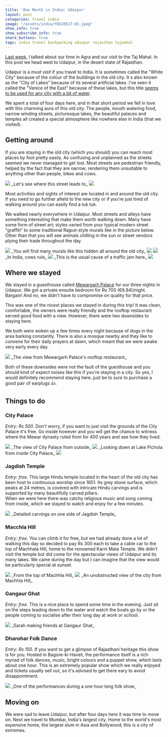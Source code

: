 ```yaml
---
title: 'One Month in India: Udaipur'
layout: post
categories: travel india
image: "/assets/india/YDXJ0517-01.jpeg"
show_info: true
show_subscribe_info: true
share_buttons: true
tags: india travel backpacking udaipur rajasthan tajmahal
---
```


<a href="/travel/india/a-month-in-india-agra" target="_blank">Last week</a>, I talked about our time in Agra and our visit to the Taj Mahal. In this post we head west to Udaipur, in the desert state of Rajasthan.

Udaipur is a _must visit_ if you travel to India. It is sometimes called the "White City" because of the colour of the buildings in the old city. It s also known as the "City of Lakes" because of its several artificial lakes. I've seen it called the "Venice of the East" because of these lakes, but this title <a href="https://en.wikipedia.org/wiki/List_of_places_called_Venice_of_the_East" target="_blank">seems to be used for any city with a bit of water</a>.

We spent a total of four days here, and in that short period we fell in love with this charming aura of this old city. The people, mouth watering food, narrow winding streets, picturesque lakes, the beautiful palaces and temples all created a special atmosphere like nowhere else in India (that we visited).

## Getting around

If you are staying in the old city (which you should) you can reach most places by foot pretty easily. As confusing and unplanned as the streets seemed we never managed to get lost. Most streets are pedestrian friendly, helped by the fact that they are narrow; rendering them unsuitable to anything other than people, bikes and cows.

<img class="post-image post-image-1" src="/assets/india/IMG_20180213_123339-01.jpeg">
_Let's see where this street leads to_

<img class="post-image post-image-1" src="/assets/india/IMG_20180213_154646.jpg">

Most activities and sights of interest are located in and around the old city. If you need to go further afield to the new city or if you're just tired of walking around you can easily find a tuk tuk.

We walked nearly everywhere in Udaipur. Most streets and alleys have something interesting that make them worth walking down. Many have some form of street art; styles varied from your typical modern street "graffiti" to some traditional Rajput-style murals like in the picture below. Other than that you will see animals chilling in the sun or street vendors plying their trade throughout the day.

<img class="post-image post-image-1" src="/assets/india/IMG_20180212_160514-01.jpeg">
_You will find many murals like this hidden all around the old city_

<img class="post-image post-image-1" src="/assets/india/IMG_20180212_162422-01.jpeg">

<img class="post-image post-image-1" src="/assets/india/IMG_20180212_163602-01.jpeg">
_In India, cows rule_

<img class="post-image post-image-1" src="/assets/india/IMG_20180212_163418-03.jpeg">
_This is the usual cause of a traffic jam here_

<img class="post-image post-image-1" src="/assets/india/IMG_20180213_131541-01.jpeg">

## Where we stayed

We stayed in a guesthouse called <a href="https://www.mewargarhpalace.co.in/" target="_blank">Mewargarh Palace</a> for our three nights in Udaipur. We got a private ensuite bedroom for Rs 700 (€8.84)/night. Bargain! And no, we didn't have to compromise on quality for that price.

This was one of the nicest places we stayed in during this trip! It was clean, comfortable, the owners were really friendly and the rooftop restaurant served good food with a view. However, there were two downsides to staying here.

We both were woken up a few times every night because of dogs in the area barking constantly. There is also a mosque nearby and they like to convene for their daily prayers at dawn, which meant that we were awake very early every day.

<img class="post-image post-image-1" src="/assets/india/IMG_20180215_131705-01.jpeg">
_The view from Mewargarh Palace's rooftop restaurant_

Both of these downsides were not the fault of the guesthouse and you should kind of expect noises like this if you're staying in a city. So yes, I would definitely recommend staying here..just be to sure to purchase a good pair of earplugs 👍.

## Things to do

### City Palace

_Entry: Rs 500_. Don't worry, if you want to just visit the grounds of the City Palace it's free. Go inside however and you will get the chance to witness where the Mewar dynasty ruled from for 400 years and see how they lived.

<img class="post-image post-image-1" src="/assets/india/IMG_20180213_110301-01.jpeg">
_The view of City Palace from outside_

<img class="post-image post-image-1" src="/assets/india/IMG_20180213_113924-01.jpeg">
_Looking down at Lake Pichola from inside City Palace_

<img class="post-image post-image-1" src="/assets/india/IMG_20180213_122925-01.jpeg">

### Jagdish Temple

_Entry: free_. This large Hindu temple located in the heart of the old city has been host to continuous worship since 1651. Its grey stone surface, which peaks at 24 metres, is covered with intricate Hindu carvings and is supported by many beautifully carved pillars.
<br/>When we were here there was catchy religious music and song coming from inside, which we stayed to watch and enjoy for a few minutes.

<img class="post-image post-image-2" src="/assets/india/IMG_20180213_104310-01.jpeg">
_Detailed carvings on one side of Jagdish Temple_

### Macchla Hill

_Entry: free_. You can climb it for free, but we had already done a lot of walking this day so decided to pay Rs 300 each to take a cable car to the top of Machhala Hill, home to the renowned Karni Mata Temple. We didn't visit the temple but did come for the spectacular views of Udaipur and its many lakes. We came during the day but I can imagine that the view would be particularly special at sunset.

<img class="post-image post-image-1" src="/assets/india/YDXJ0517-01.jpeg">
_From the top of Machhla Hill_

<img class="post-image post-image-1" src="/assets/india/IMG_20180213_134559-01.jpeg">
_An unobstructed view of the city from Machhla Hill_

### Gangaur Ghat

_Entry: free_. This is a nice place to spend some time in the evening. Just sit on the steps leading down to the water and watch the boats go by or the people coming to socialise after their long day at work or school.

<img class="post-image post-image-1" src="/assets/india/IMG_20180213_160040-02.jpeg">
_Sarah making friends at Gangaur Ghat_

### Dharohar Folk Dance

_Entry: Rs 150_. If you want to get a glimpse of Rajasthani heritage this show is for you. Hosted in Bagore-ki-Haveli, the performance itself is a rich myriad of folk dances, music, bright colours and a puppet show, which lasts about one hour. This is an extremely popular show which we really enjoyed and tickets usually sell out, so it's advised to get there eary to avoid disappointment.

<img class="post-image post-image-1" src="/assets/india/IMG_20180213_191404-01.jpeg">
_One of the performances during a one hour long folk show_

## Moving on

We were sad to leave Udaipur, but after four days here it was time to move on. Next we travel to Mumbai, India's largest city. Home to the world's most expensive home, the largest slum in Asia and Bollywood; this is a city of extremes.